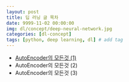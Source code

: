 ```yaml
---
layout: post
title: 딥 러닝 글 목차
date: 9999-11-02 00:00:00
img: dl/concept/deep-neural-network.jpg
categories: [dl-concept] 
tags: [python, deep learning, dl] # add tag
---
```


+ [AutoEncoder의 모든것 (1)](https://gaussian37.github.io/dl-concept-autoencoder1/)
+ AutoEncoder의 모든것 (2)
+ AutoEncoder의 모든것 (3)
